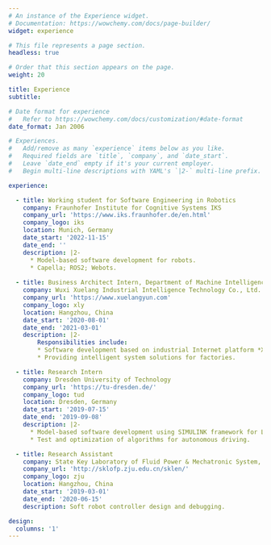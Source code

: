 ```yaml
---
# An instance of the Experience widget.
# Documentation: https://wowchemy.com/docs/page-builder/
widget: experience

# This file represents a page section.
headless: true

# Order that this section appears on the page.
weight: 20

title: Experience
subtitle:

# Date format for experience
#   Refer to https://wowchemy.com/docs/customization/#date-format
date_format: Jan 2006

# Experiences.
#   Add/remove as many `experience` items below as you like.
#   Required fields are `title`, `company`, and `date_start`.
#   Leave `date_end` empty if it's your current employer.
#   Begin multi-line descriptions with YAML's `|2-` multi-line prefix.

experience:

  - title: Working student for Software Engineering in Robotics
    company: Fraunhofer Institute for Cognitive Systems IKS
    company_url: 'https://www.iks.fraunhofer.de/en.html'
    company_logo: iks
    location: Munich, Germany
    date_start: '2022-11-15'
    date_end: ''
    description: |2-
      * Model-based software development for robots.
      * Capella; ROS2; Webots.
  
  - title: Business Architect Intern, Department of Machine Intelligence
    company: Wuxi Xuelang Industrial Intelligence Technology Co., Ltd.
    company_url: 'https://www.xuelangyun.com'
    company_logo: xly
    location: Hangzhou, China
    date_start: '2020-08-01'
    date_end: '2021-03-01'
    description: |2-
        Responsibilities include:
        * Software development based on industrial Internet platform *Xuelang OS*.
        * Providing intelligent system solutions for factories.

  - title: Research Intern
    company: Dresden University of Technology
    company_url: 'https://tu-dresden.de/'
    company_logo: tud
    location: Dresden, Germany
    date_start: '2019-07-15'
    date_end: '2019-09-08'
    description: |2- 
      * Model-based software development using SIMULINK framework for Lego Mindstorm.
      * Test and optimization of algorithms for autonomous driving.

  - title: Research Assistant
    company: State Key Laboratory of Fluid Power & Mechatronic System, Zhejiang University
    company_url: 'http://sklofp.zju.edu.cn/sklen/'
    company_logo: zju
    location: Hangzhou, China
    date_start: '2019-03-01'
    date_end: '2020-06-15'
    description: Soft robot controller design and debugging.

design:
  columns: '1'
---
```

